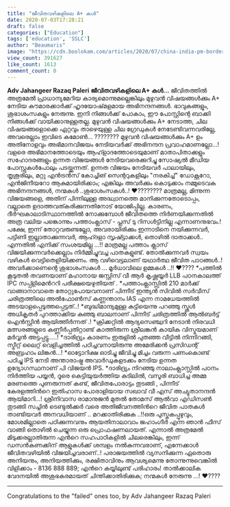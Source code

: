 ```yaml
---
title: "ജീവിതവഴികളിലെ A+ കൾ"
date: 2020-07-03T17:28:21
draft: false
categories: ["Education"]
tags: ['education', 'SSLC']
author: "Beaumaris"
image: "https://cdn.boolokam.com/articles/2020/07/china-india-pm-border-issue-42.jpg"
view_count: 391627
like_count: 1613
comment_count: 0
---
```


**[](https://wordpress-972788-3403151.cloudwaysapps.com/adv-jahangeer-razaq-paleri-post-10/279303/china-india-pm-border-issue-450)Adv Jahangeer Razaq Paleri** **ജീവിതവഴികളിലെ A+ കൾ...‍** ജീവിതത്തിൽ അത്രമേൽ പ്രാധാന്യമേറിയ കാര്യമൊന്നുമല്ലെങ്കിലും മുഴുവൻ വിഷയങ്ങൾക്കും A+ നേടിയ കൗമാരക്കാർക്ക് ഹൃദയോഷ്‌മളമായ അഭിനന്ദനങ്ങൾ. ഭാവുകങ്ങളും, ശുഭാശംസകളും നേരുന്നു. ഇനി നിങ്ങൾക്ക് പോകാം, ഈ പോസ്റ്റിന്റെ ബാക്കി നിങ്ങൾക്ക് വായിക്കാനുള്ളതല്ല. മുഴുവൻ വിഷയങ്ങൾക്കും A+ നേടാത്ത, ചില വിഷയങ്ങളൊക്കെ ഏറ്റവും താഴെയുള്ള ചില ഗ്രേഡുകൾ നേടേണ്ടിവന്നവരില്ലേ, അവരെല്ലാം ഇവിടെ കമോൺ... ???????? മുഴുവന്‍ വിഷയങ്ങള്‍ക്കും A+ ഉം അതിനോളവും അഭിമാനവിജയം നേടിയവർക്ക് അഭിനന്ദന പ്രവാഹമാണല്ലോ...! വളരെ അഭിമാനത്തോടെയും ആഹ്ളാദത്തോടെയുമാണ് മാതാപിതാക്കളും സഹോദരങ്ങളും ഉന്നത വിജയങ്ങൾ നേടിയവരെക്കുറിച്ചു സോഷ്യൽ മീഡിയ പോസ്റ്റുകൾപോലും പടയ്ക്കുന്നത്. ഉന്നത വിജയം നേടിയവർ പാലായിലും, തൃശൂരിലും, മറ്റു എൻട്രൻസ് കോച്ചിങ് സെന്ററുകളിലും "നരകിച്ച്‌" ഡോക്റ്ററോ, എൻജിനീയറോ ആകുമായിരിക്കാം; എങ്കിലും അവർക്കും കൊടുക്കാം നമ്മുടെവക അഭിനന്ദനങ്ങൾ, നന്മകൾ ..ശുഭാശംസകൾ‍..! ❤???????? മാത്രമല്ല, മിന്നുന്ന വിജയങ്ങളെ, അതിന് പിന്നിലുള്ള അദ്ധ്വാനത്തെ മാനിക്കുന്നതോടൊപ്പം, വല്ലാതെ ഉദാത്തവത്കരിക്കുന്നതിനോട് യോജിപ്പില്ല. കാരണം, ദീർഘകാലാടിസ്ഥാനത്തിൽ നോക്കുമ്പോൾ ജീവിതത്തെ നിർണയിക്കുന്നതിൽ അത്ര വലിയ പങ്കൊന്നും പത്താംക്ലാസ് - പ്ലസ് ടു റിസൾട്ടിനില്ല എന്നാണനുഭവം.!പക്ഷേ, ഇന്ന് തോറ്റവരുണ്ടല്ലോ, അവരായിരിക്കും ഇന്നാടിനെ നയിക്കുന്നവർ, പട്ടിണി ഇല്ലാതാക്കുന്നവർ, ആഹ്ദളാ സൃഷ്ട്ടാക്കൾ, തൊഴില്‍ ദാതാക്കൾ‍.. എന്നതിൽ എനിക്ക് സംശയമില്ല ...!! മാത്രമല്ല പത്താം ക്ലാസ് വിജയിക്കുന്നവർക്കെല്ലാം നിര്‍മ്മിച്ചുവച്ച പാതകളുണ്ട്. തോൽക്കുന്നവർ സ്വയം വഴികൾ വെട്ടിതെളിയിക്കണം. ആ വഴിവെട്ടലാണ് യഥാര്‍ത്ഥ ജീവിത പാഠങ്ങള്‍..! അവർക്കാണെന്റെ ശുഭാശംസകൾ ... മൂർധാവിലെ ഉമ്മകൾ ..!! ❤???? *പത്തിൽ കൂടുതൽ തവണയാണ് മഹാനായ ജസ്റ്റിസ് വീ ആർ കൃഷ്ണയ്യർ LLB പഠനകാലത്ത് IPC സപ്പ്ളിമെന്‍ററി പരീക്ഷയെഴുതിയത് . *പത്താംക്ലാസ്സില്‍ 210 മാര്‍ക്ക് വാങ്ങാനാവാതെ തോറ്റുപോയവനാണ് പിന്നീട് ഇന്ത്യന്‍ സിവില്‍ സര്‍വീസ് ചരിത്രത്തിലെ അല്‍ഫോണ്‍സ് കണ്ണന്താനം IAS എന്ന നാമധേയത്തില്‍ അടയാളപ്പെടുത്തപ്പെട്ടത്..! *ബുദ്ധിമാന്ദ്യമുള്ള കുട്ടിയെന്നു പറഞ്ഞു സ്കൂള്‍ അധികൃതര്‍ പുറത്താക്കിയ കുഞ്ഞു ബാലനാണ് പിന്നീട് ചരിത്രത്തില്‍ ആല്‍ബര്‍ട്ട് ഐന്‍സ്റ്റീന്‍ ആയിത്തീര്‍ന്നത് .! *ക്രിക്കറ്റിൽ ആദ്യസെഞ്ച്വറി നേടാന്‍ നിരവധി മത്സരങ്ങളുടെ കണ്ണീര്‍പ്പതിറ്റാണ്ട് കാത്തിരുന്ന ശ്രീലങ്കൻ കായിക വിസ്മയമാണ് മര്‍വ്വന്‍ അട്ടപ്പട്ടു.....! *ദാരിദ്ര്യം കാരണം ഇരുളില്‍ പുതഞ്ഞ വീട്ടില്‍ നിന്നിറങ്ങി, സ്ട്രീറ്റ് ലൈറ്റ് വെളിച്ചത്തില്‍ പഠിച്ചവനായിരുന്നു അമേരിക്കന്‍ പ്രസിഡന്റ് അബ്രഹാം ലിങ്കന്‍...! *ഓട്ടോറിക്ഷ ഓടിച്ചു ജീവിച്ചു മിച്ചം വരുന്ന പണംകൊണ്ട് പഠിച്ചു IPS നേടി അന്താരാഷ്ട്ര അവാർഡുകളടക്കം നേടിയ ഉന്നത ഉദ്യോഗസ്ഥനാണ് പി വിജയൻ IPS. *ദാരിദ്ര്യം നിറഞ്ഞു നാലാംക്ലാസ്സില്‍ പഠനം നിര്‍ത്തിയ പയ്യന്‍, ദൂരെ കെട്ടിയുയര്‍ത്തിയ കുടിലില്‍, വസൂരി ബാധിച്ച അമ്മ മരണത്തെ പുണരുന്നത് കണ്ട്, ജീവിതപോരാട്ടം തുടങ്ങി , പിന്നീട് കേരളത്തിന്‍റെ ഇതിഹാസ പോരാളിയായ സഖാവ് വീ എസ് അച്യുതാനന്ദന്‍ ആയിമാറി...! ശ്രീനിവാസ രാമാനുജൻ മുതൽ തോമസ് ആൽവാ എഡിസൺ തുടങ്ങി സച്ചിൻ ടെണ്ടുൽക്കർ വരെ അതിജീവനത്തിന്‍റെ ജീവിത പാതകള്‍ താണ്ടിയവര്‍ അനവധിയാണ് .. മറക്കാതിരിക്കുക ..!!ഒരു പുസ്തകപ്പുഴുവും, മോശമില്ലാതെ പഠിക്കുന്നവനും ആയതിനാലാവാം ജഹാംഗീര്‍ എന്ന ഞാന്‍ ഫീസ് വാങ്ങി തൊഴിൽ ചെയ്യുന്ന ഒരു പ്രൊഫഷണലായത്. എന്നാൽ അത്രമേല്‍ മിടുക്കരല്ലാതിരുന്ന എന്‍റെ സഹപാഠികളില്‍ ചിലരെങ്കിലും, ഇന്ന് ഡസന്‍കണക്കിന് ആളുകള്‍ക്ക് ശമ്പളം നല്‍കുന്നവരാണ്, എന്നേക്കാള്‍ ജീവിതവഴിയിൽ വിജയിച്ചവരാണ്..! പരാജയത്തിൽ വ്യസനിക്കുന്ന ഏതൊരു അനിയനും, അനിയത്തിക്കും, രക്ഷിതാവിനും ആവശ്യമെന്നു തോന്നുന്നുവെങ്കിൽ വിളിക്കാം - 8136 888 889; എന്‍റെ കയ്യിലുണ്ട് പരിഹാരം! താൽക്കാലിക വേദനയിൽ അശുഭകരമായത് ചിന്തിക്കാതിരിക്കുക; നന്മകള്‍ നേരുന്നു ...! ❤???? 

* * *

Congratulations to the "failed" ones too, by Adv Jahangeer Razaq Paleri
